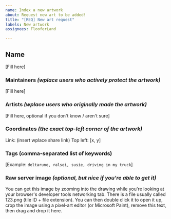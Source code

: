 ```yaml
---
name: Index a new artwork
about: Request new art to be added!
title: "[REQ] New art request"
labels: New artwork
assignees: FlooferLand

---
```


## Name
[Fill here]

### Maintainers _(wplace users who actively protect the artwork)_
[Fill here]

### Artists _(wplace users who originally made the artwork)_
[Fill here, optional if you don't know / aren't sure]

### Coordinates _(the exact top-left corner of the artwork)_
Link: (insert wplace share link)
Top left: [x, y]

### Tags (comma-separated list of keywords)
[Example: `deltarune, ralsei, susie, driving in my truck`]

### Raw server image _(optional, but nice if you're able to get it)_
You can get this image by zooming into the drawing while you're looking at your browser's developer tools networking tab. There is a file usually called 123.png (tile ID + file extension).
You can then double click it to open it up, crop the image using a pixel-art editor (or Microsoft Paint), remove this text, then drag and drop it here.
